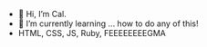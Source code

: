 - 👋 Hi, I’m Cal.
- 🌱 I’m currently learning ... how to do any of this!
- HTML, CSS, JS, Ruby, FEEEEEEEEGMA


